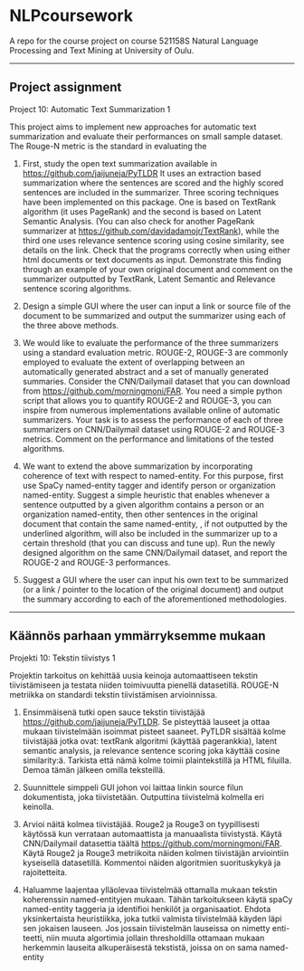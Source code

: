 # NLPcoursework
A repo for the course project on course 521158S Natural Language Processing and Text Mining at University of Oulu.

-----------------
    

## Project assignment
Project 10: Automatic Text Summarization 1


This project aims to implement new approaches for automatic text summarization
and evaluate their performances on small sample dataset. The Rouge-N metric is 
the standard in evaluating the

1.	First, study the open text summarization available in 
https://github.com/jaijuneja/PyTLDR It uses an extraction based summarization 
where the sentences are scored and the highly scored sentences are included in 
the summarizer. Three scoring techniques have been implemented on this package.
One is based on TextRank algorithm (it uses PageRank) and the second is based 
on Latent Semantic Analysis. (You can also check for another PageRank 
summarizer at https://github.com/davidadamojr/TextRank), while the third one 
uses relevance sentence scoring using cosine similarity, see details on the link. 
Check that the programs correctly when using either html documents or text 
documents as input. Demonstrate this finding through an example of your own 
original document and comment on the summarizer outputted by TextRank, Latent 
Semantic and Relevance sentence scoring algorithms.

2.	Design a simple GUI where the user can input a link or source file of the 
document to be summarized and output the summarizer using each of the three above 
methods.

3.	We would like to evaluate the performance of the three summarizers using a 
standard evaluation metric. ROUGE-2, ROUGE-3 are commonly employed to evaluate 
the extent of overlapping between an automatically generated abstract and a set 
of manually generated summaries. Consider the CNN/Dailymail dataset that you can 
download from https://github.com/morningmoni/FAR. You need a simple python script 
that allows you to quantify ROUGE-2 and ROUGE-3, you can inspire from numerous 
implementations available online of automatic summarizers. Your task is to assess
the performance of each of three summarizers on CNN/Dailymail dataset using 
ROUGE-2 and ROUGE-3 metrics. Comment on the performance and limitations of the 
tested algorithms.

4.	We want to extend the above summarization by incorporating coherence of text 
with respect to named-entity. For this purpose, first use SpaCy named-entity tagger 
and identify person or organization named-entity. Suggest a simple heuristic that 
enables whenever a sentence outputted by a given algorithm contains a person or an 
organization named-entity, then other sentences in the original document that contain 
the same named-entity, , if not outputted by the underlined algorithm, will also be 
included in the summarizer up to a certain threshold (that you can discuss and tune up). 
Run the newly designed algorithm on the same CNN/Dailymail dataset, and report the ROUGE-2 
and ROUGE-3 performances.

5.	Suggest a GUI where the user can input his own text to be summarized 
(or a link / pointer to the location of the original document) and output the summary 
according to each of the aforementioned methodologies.

-----------------
## Käännös parhaan ymmärryksemme mukaan

Projekti 10: Tekstin tiivistys 1

Projektin tarkoitus on kehittää uusia keinoja automaattiseen tekstin
tiivistämiseen ja testata niiden toimivuutta pienellä datasetillä.
ROUGE-N metriikka on standardi tekstin tiivistämisen arvioinnissa.

1.  Ensimmäisenä tutki open sauce tekstin tiivistäjää 
https://github.com/jaijuneja/PyTLDR. Se pisteyttää lauseet ja ottaa
mukaan tiivistelmään isoimmat pisteet saaneet. PyTLDR sisältää kolme
tiivistäjää jotka ovat: textRank algoritmi (käyttää pagerankkia), latent
semantic analysis, ja relevance sentence scoring joka käyttää cosine
similarity:ä. Tarkista että nämä kolme toimii plaintekstillä ja HTML
filuilla. Demoa tämän jälkeen omilla teksteillä.

2.  Suunnittele simppeli GUI johon voi laittaa linkin source filun
dokumentista, joka tiivistetään. Outputtina tiivistelmä kolmella eri
keinolla.

3.  Arvioi näitä kolmea tiivistäjää. Rouge2 ja Rouge3 on tyypillisesti
käytössä kun verrataan automaattista ja manuaalista tiivistystä. Käytä
CNN/Dailymail datasettia täältä https://github.com/morningmoni/FAR.
Käytä Rouge2 ja Rouge3 metriikoita näiden kolmen tiivistäjän
arviointiin kyseisellä datasetillä. Kommentoi näiden algoritmien
suorituskykyä ja rajoitetteita.

4.  Haluamme laajentaa ylläolevaa tiivistelmää ottamalla mukaan
tekstin koherenssin named-entityjen mukaan. Tähän tarkoitukseen
käytä spaCy named-entity taggeria ja identifioi henkilöt ja organisaatiot.
Ehdota yksinkertaista heuristiikka, joka tutkii valmista tiivistelmää käyden
läpi sen jokaisen lauseen. Jos jossain tiivistelmän lauseissa on nimetty enti-
teetti, niin muuta algortimia jollain thresholdilla ottamaan mukaan
herkemmin lauseita alkuperäisestä tekstistä, joissa on on sama named-entity

